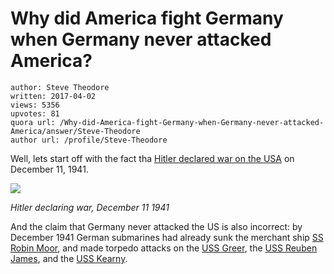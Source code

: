 # Why did America fight Germany when Germany never attacked America?

	author: Steve Theodore
	written: 2017-04-02
	views: 5356
	upvotes: 81
	quora url: /Why-did-America-fight-Germany-when-Germany-never-attacked-America/answer/Steve-Theodore
	author url: /profile/Steve-Theodore


Well, lets start off with the fact tha [Hitler declared war on the USA](http://rarehistoricalphotos.com/adolf-hitler-declaration-war-usa-1941/) on December 11, 1941.

![](https://qph.fs.quoracdn.net/main-qimg-ce9c6ec6a9624766dc605d60a8a36213-c)

_Hitler declaring war, December 11 1941_ 

And the claim that Germany never attacked the US is also incorrect: by December 1941 German submarines had already sunk the merchant ship [SS Robin Moor](https://en.wikipedia.org/wiki/SS_Robin_Moor), and made torpedo attacks on the [USS Greer](https://en.wikipedia.org/wiki/USS_Greer_(DD-145)), the [USS Reuben James](https://en.wikipedia.org/wiki/USS_Reuben_James_(DD-245)), and the [USS Kearny](https://en.wikipedia.org/wiki/USS_Kearny_(DD-432)).

